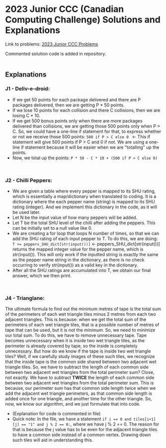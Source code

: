 # 2023 Junior CCC (Canadian Computing Challenge)  Solutions and Explanations

Link to problems: [2023 Junior CCC Problems](https://www.cemc.uwaterloo.ca/contests/computing/past_ccc_contests/2023/ccc/juniorEF.pdf)

Commented solution code is added in repository.
<br><br>
## Explanations
### J1 - Deliv-e-droid:
- If we get 50 points for each package delivered and there are P packages delivered, then we are getting P * 50 points.
- If we lose 10 points for each collision and there C collisions, then we are losing C * 10.
- If we get 500 bonus points only when there are more packages delivered than collisions, we are getting those 500 points only when P > C. So, we could have a one-line if statement for that, to express whether or not we receive those 500 points: `500 if P > C else 0 ` <- This if statement will give 500 points if P > C and 0 if not. We are using a one-line if statement because it will be easier when we are "totalling" up the points.
- Now, we total up the points: `P * 50 - C * 10 + (500 if P > C else 0)`
<br>

### J2 - Chilli Peppers:

- We are given a table where every pepper is mapped to its SHU rating, which is essentially a map/dictionary when translated to coding. It is a dictionary where the each pepper name (string) is mapped to its SHU rating (integer). And we implement this dictionary in the code, as it will be used later.
- Let N be the input value of how many peppers will be added.
- Let T be the total SHU level of the chilli after adding the peppers. This can be initially set to a null value like 0.
- We are creating a for loop that loops N number of times, so that we can add the SHU rating of each input pepper to T. To do this, we are doing: ` T += peppers_SHU_dict[str(input())]` <- peppers_SHU_dict[str(input())] returns the mapped integer value for the pepper name, which is str(input()). This will only work if the inputted string is exactly the same as the pepper name string in the dictionary, as there is no check occurring to verify str(input()) as a valid key in the dictionary.
- After all the SHU ratings are accumulated into T, we obtain our final answer, which we then print.
<br>

### J4 - Trianglane:
The ultimate formula to find out the minimum metres of tape is the total sum of the perimeters of each wet triangle tiles minus 2 metres from each two adjacent triangles. This is because: when we get the total sum of the perimeters of each wet triangle tiles, that is a possible number of metres of tape that can be used, but it is not the *minimum*. So, we need to *minimize* our total sum. To do this, we have to remove unnecessary tape. Tape becomes unnecessary when it is inside two wet triangle tiles, as the perimeter is already covered by tape, so the inside is completely unnecessary. But how do we know if the tape is inside two wet triangle tiles? Well, if we carefully study images of these such tiles, we recognize that the inside tape is the common side shared between two adjacent wet triangle tiles. So, we have to subtract the length of each common side between two adjacent wet triangles from the total perimeter sum? Close, not exactly. We have to subtract **TWICE** the length of each common side between two adjacent wet triangles from the total perimeter sum. This is because, our perimeter sum has that common side length twice when we add the adjacent wet triangle perimeters, as that common side length is added once for one triangle, and another time for the other triangle. So, now, we know our algorithm, and we just formulate that into code.
 - (Explanation for code is commented in file)
 - Quick note:  In the file, we have a statement `if i == 0 and tiles[i+1][j] == "1" and j % 2 == 0:`, where we have j % 2 == 0. The reason for that is because the j value has to be even for the adjacent triangle tiles to have a common side instead of a common vertex. Drawing down such tiles will aid in understanding this.
